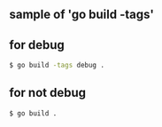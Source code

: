 sample of 'go build -tags'
--

## for debug

```bash
$ go build -tags debug .
```

## for not debug

```bash
$ go build .
```
